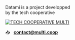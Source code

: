 <!-- IMAGES -->
<!-- <div class="columns is-multiline is-8 is-centered is-vcentered mt-6">

  <div class="column is-half has-text-centered">
    <img
      src="https://raw.githubusercontent.com/multi-coop/vizboard-website-content/main/images/logo_GITRIBUTE_title.png"
      alt="GITRIBUTE LOGO"
    />
  </div>
  <div class="column is-half has-text-centered">
    <a class=""
      href="https://www.multi.coop/"
      target="_blank">
      <img
        src="https://raw.githubusercontent.com/multi-coop/vizboard-website-content/main/images/logos/logo-multi-003.png"
        alt="TECH COOPERATIVE MULTI"
      />
    </a>
    </p>
  </div>
</div> -->

<!-- TEXTS -->
<div class="columns is-multiline is-8 is-centered mb-6">
  <!-- <div class="column is-half has-text-centered">
    <h5 class="has-text-centered pt-5 is-italic">
      Informations & contact
    </h5>
    <p class="has-text-centered">
      For more infos about Datami <br>
      contact us at
    </p>
    <p class="has-text-centered is-size-4 mt-6">
      📥 &nbsp;
      <a href="mailto:contact@multi.coop">
        <b>contact@multi.coop</b>
      </a>
    </p>
  </div> -->
  <div class="column is-half has-text-centered">
    <p class="has-text-centered my-6">
      Datami is a project developped<br>
      by the tech cooperative 
      <!-- <a href="https://multi.coop" target="_blank">
        <b>multi</b>
      </a> -->
    </p>
    <a class=""
      href="https://www.multi.coop/"
      target="_blank">
      <img
        src="https://raw.githubusercontent.com/multi-coop/vizboard-website-content/main/images/logos/logo-multi-003.png"
        alt="TECH COOPERATIVE MULTI"
      />
    </a>
    <!-- <h5 class="has-text-centered pt-5 is-italic">
      Tech cooperative multi
    </h5> -->
    <p class="has-text-centered is-size-4 mt-6">
      <!-- 🌐 &nbsp;
      <a href="https://multi.coop" target="_blank">
        <b>multi.coop</b>
      </a> -->
      📥 &nbsp;
      <a href="mailto:contact@multi.coop">
        <b>contact@multi.coop</b>
      </a>
    </p>
  </div>
</div>
